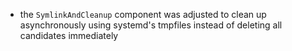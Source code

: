 - the `SymlinkAndCleanup` component was adjusted to clean up asynchronously using systemd's tmpfiles instead of deleting all candidates immediately
